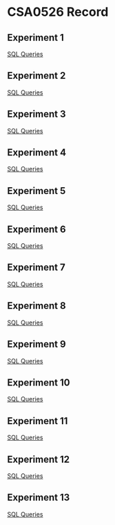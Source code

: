 # CSA0526 Record
## Experiment 1
[SQL Queries](https://github.com/192011117/CSA0526/blob/main/exp1_ddl_commands.txt)
## Experiment 2
[SQL Queries](https://github.com/192011117/CSA0526/blob/main/exp2.txt)
## Experiment 3
[SQL Queries](https://github.com/192011117/CSA0526/blob/main/exp3_dmlcommand.txt)
## Experiment 4
[SQL Queries](https://github.com/192011117/CSA0526/blob/main/exp4.txt)
## Experiment 5
[SQL Queries](https://github.com/192011117/CSA0526/blob/main/exp5.txt)
## Experiment 6
[SQL Queries](https://github.com/192011117/CSA0526/blob/main/exp6.txt)
## Experiment 7
[SQL Queries](https://github.com/192011117/CSA0526/blob/main/exp7.txt)
## Experiment 8
[SQL Queries]()
## Experiment 9
[SQL Queries]()
## Experiment 10
[SQL Queries]()
## Experiment 11
[SQL Queries]()
## Experiment 12
[SQL Queries]()
## Experiment 13
[SQL Queries]()

